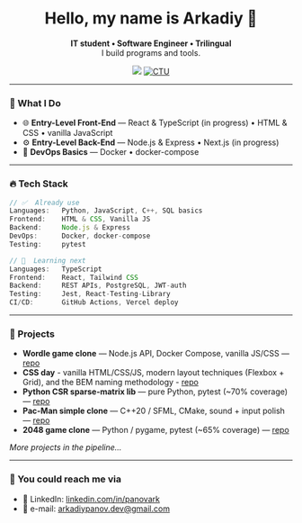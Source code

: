 <h1 align="center">Hello, my name is Arkadiy 👋</h1>

<p align="center">
  <b>IT student • Software Engineer • Trilingual</b><br>
  I build programs and tools.
</p>

<p align="center">
  <a href="https://www.linkedin.com/in/panovark" target="_blank"><img src="https://img.shields.io/badge/LinkedIn-%230077B5.svg?style=for-the-badge&logo=linkedin&logoColor=white"/></a>
  <a href="https://www.cvut.cz/en" target="_blank"><img alt="CTU" src="https://img.shields.io/badge/CTU WEBSITE-004B8D?style=for-the-badge&logoColor=white"/></a>
</p>

---

### 🧠 What I Do

- 🌐 **Entry-Level Front-End** — React & TypeScript (in progress) • HTML & CSS • vanilla JavaScript
- ⚙️ **Entry-Level Back-End** — Node.js & Express • Next.js (in progress)
- 🔧 **DevOps Basics** — Docker • docker-compose

---

### 🔥 Tech Stack

```ts
// ✅  Already use
Languages:   Python, JavaScript, C++, SQL basics
Frontend:    HTML & CSS, Vanilla JS
Backend:     Node.js & Express
DevOps:      Docker, docker-compose
Testing:     pytest

// 🚧  Learning next
Languages:   TypeScript
Frontend:    React, Tailwind CSS
Backend:     REST APIs, PostgreSQL, JWT-auth
Testing:     Jest, React-Testing-Library
CI/CD:       GitHub Actions, Vercel deploy
```

---

### 🚀 Projects

- **Wordle game clone** — Node.js API, Docker Compose, vanilla JS/CSS — [repo](https://github.com/panovark/wordle-copy)
- **CSS day** - vanilla HTML/CSS/JS, modern layout techniques (Flexbox + Grid), and the BEM naming methodology - [repo](https://github.com/panovark/fem-css-foundations)
- **Python CSR sparse-matrix lib** — pure Python, pytest (~70% coverage) — [repo](https://github.com/panovark/CSR_Matrix_Implementation)
- **Pac-Man simple clone** — C++20 / SFML, CMake, sound + input polish — [repo](https://github.com/panovark/pacman)
- **2048 game clone** — Python / pygame, pytest (~65% coverage) — [repo](https://github.com/panovark/2048_game)

*More projects in the pipeline…*

---

### 💬 You could reach me via

- 💼 LinkedIn: [linkedin.com/in/panovark](https://linkedin.com/in/panovark)
- 📨 e-mail: arkadiypanov.dev@gmail.com

